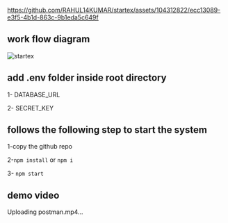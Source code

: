 
https://github.com/RAHUL14KUMAR/startex/assets/104312822/ecc13089-e3f5-4b1d-863c-9b1eda5c649f

## work flow diagram

![startex](https://github.com/RAHUL14KUMAR/startex/assets/104312822/aea20e47-154a-49fd-963f-53e235564af8)


## add .env folder inside root directory

1- DATABASE_URL

2- SECRET_KEY

## follows the following step to start the system

1-copy the github repo

2-`npm install` or `npm i`

3- `npm start`

## demo video

Uploading postman.mp4…
